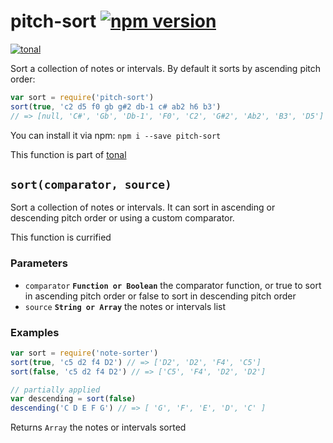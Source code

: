 # pitch-sort [![npm version](https://img.shields.io/npm/v/pitch-sort.svg)](https://www.npmjs.com/package/pitch-sort)

[![tonal](https://img.shields.io/badge/tonal-pitch-sort-yellow.svg)](https://www.npmjs.com/browse/keyword/tonal)

Sort a collection of notes or intervals. By default it sorts by ascending pitch order:

```js
var sort = require('pitch-sort')
sort(true, 'c2 d5 f0 gb g#2 db-1 c# ab2 h6 b3')
// => [null, 'C#', 'Gb', 'Db-1', 'F0', 'C2', 'G#2', 'Ab2', 'B3', 'D5']

```

You can install it via npm: `npm i --save pitch-sort`

This function is part of [tonal](https://github.com/danigb/tonal)

## `sort(comparator, source)`

Sort a collection of notes or intervals. It can sort in ascending or descending
pitch order or using a custom comparator.

This function is currified

### Parameters

* `comparator` **`Function or Boolean`** the comparator function, or true to sort in ascending pitch order or false to sort in descending pitch order
* `source` **`String or Array`** the notes or intervals list


### Examples

```js
var sort = require('note-sorter')
sort(true, 'c5 d2 f4 D2') // => ['D2', 'D2', 'F4', 'C5']
sort(false, 'c5 d2 f4 D2') // => ['C5', 'F4', 'D2', 'D2']

// partially applied
var descending = sort(false)
descending('C D E F G') // => [ 'G', 'F', 'E', 'D', 'C' ]
```

Returns `Array` the notes or intervals sorted
